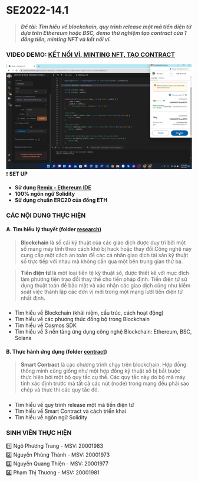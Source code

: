 # SE2022-14.1
>***Đề tài: Tìm hiểu về blockchain, quy trình release một mã tiền điện tử dựa trên Ethereum hoặc BSC, demo thử nghiệm tạo contract của 1 đồng tiền, minting NFT và kết nối ví.***

### VIDEO DEMO: [KẾT NỐI VÍ, MINTING NFT, TẠO CONTRACT](https://drive.google.com/file/d/1wTNkkqexnMYX73AM7mVUoxzXY6dEGDy1/view?usp=sharing)
![Hình cover đề tài](https://github.com/Phuong-Trang/MyPortfolio/blob/master/Screenshot%20(1).png)
:exclamation: **SET UP**
- **Sử dụng [Remix - Ethereum IDE](https://remix.ethereum.org/)**
- **100% ngôn ngữ Solidity**
- **Sử dụng chuẩn ERC20 của đồng ETH**

### CÁC NỘI DUNG THỰC HIỆN 
#### A. Tìm hiểu lý thuyết (folder [research](https://github.com/Phuong-Trang/se2022-14.1/tree/main/research)) 
> **Blockchain** là sổ cái kỹ thuật của các giao dịch được duy trì bởi một số mang máy tính theo cách khó bị hack hoặc thay đổi.Công nghệ này cung cấp một cách an toàn để các cá nhân giao dịch tài sản kỹ thuật số trực tiếp với nhau mà không cần qua một bên trung gian thứ ba.

> **Tiền điện tử** là một loại tiền tệ kỹ thuật số, được thiết kế với mục đích làm phương tiện trao đổi thay thế cho tiền pháp định. Tiền điện tử sử dụng thuật toán để bảo mật và xác nhận các giao dịch cũng như kiểm soát việc thành lập các đơn vị mới trong một mạng lưới tiền điện tử nhất định.

##### 
- Tìm hiểu về Blockchain (khái niệm, cấu trúc, cách hoạt động)
- Tìm hiểu về các phương thức đồng bộ trong Blockchain  
- Tìm hiểu về Cosmos SDK
- Tìm hiểu về 3 nền tảng ứng dụng công nghệ Blockchain: Ethereum, BSC, Solana

#### B. Thực hành ứng dụng (folder [contract](https://github.com/Phuong-Trang/se2022-14.1/tree/main/contract)) 
> **Smart Contract** là các chương trình chạy trên blockchain. Hợp đồng thông minh cũng giống như một hợp đồng kỹ thuật số bị bắt buộc thực hiện bởi một bộ quy tắc cụ thể. Các quy tắc này do bộ mã máy tính xác định trước mà tất cả các nút (node) trong mạng đều phải sao chép và thực thi các quy tắc đó.

##### 
- Tìm hiểu về quy trình release một mã tiền điện tử 
- Tìm hiểu về Smart Contract và cách triển khai 
- Tìm hiểu về ngôn ngữ Solidity 

### SINH VIÊN THỰC HIỆN 
:one: Ngô Phương Trang - MSV: 20001983 <br />
:two: Nguyễn Phùng Thành - MSV: 20001973 <br />
:three: Nguyễn Quang Thiện - MSV: 20001977 <br />
:four: Phạm Thị Thương - MSV: 20001981 
